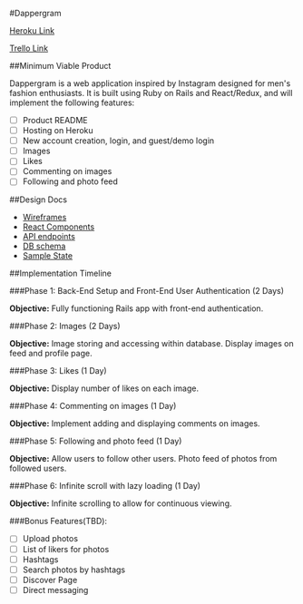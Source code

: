 #Dappergram

[Heroku Link](https://dappergram.herokuapp.com/#/signup)

[Trello Link](https://trello.com/b/pTmrNQ72/dappergram)

##Minimum Viable Product

Dappergram is a web application inspired by Instagram designed for men's fashion enthusiasts. It is built using Ruby on Rails and React/Redux, and will implement the following features:

- [ ] Product README
- [ ] Hosting on Heroku
- [ ] New account creation, login, and guest/demo login
- [ ] Images
- [ ] Likes
- [ ] Commenting on images
- [ ] Following and photo feed

##Design Docs

* [Wireframes](../docs/wireframes)
* [React Components](../docs/component-hierarchy.md)
* [API endpoints](../docs/api-endpoints.md)
* [DB schema](../docs/schema.md)
* [Sample State](../docs/sample-state.md)

##Implementation Timeline

###Phase 1: Back-End Setup and Front-End User Authentication (2 Days)

**Objective:** Fully functioning Rails app with front-end authentication.

###Phase 2: Images (2 Days)

**Objective:** Image storing and accessing within database. Display images on feed and profile page.

###Phase 3: Likes (1 Day)

**Objective:** Display number of likes on each image.

###Phase 4: Commenting on images (1 Day)

**Objective:** Implement adding and displaying comments on images.

###Phase 5: Following and photo feed (1 Day)

**Objective:** Allow users to follow other users. Photo feed of photos from followed users.

###Phase 6: Infinite scroll with lazy loading (1 Day)

**Objective:** Infinite scrolling to allow for continuous viewing.

###Bonus Features(TBD):

- [ ] Upload photos
- [ ] List of likers for photos
- [ ] Hashtags
- [ ] Search photos by hashtags
- [ ] Discover Page
- [ ] Direct messaging
